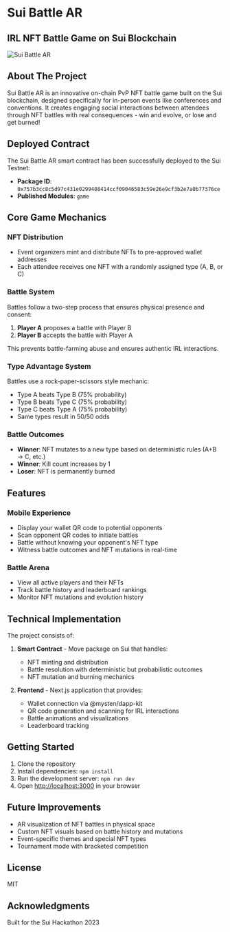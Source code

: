 # Sui Battle AR

## IRL NFT Battle Game on Sui Blockchain

![Sui Battle AR](https://img.shields.io/badge/Sui-Hackathon-blue)

## About The Project

Sui Battle AR is an innovative on-chain PvP NFT battle game built on the Sui blockchain, designed specifically for in-person events like conferences and conventions. It creates engaging social interactions between attendees through NFT battles with real consequences - win and evolve, or lose and get burned!

## Deployed Contract

The Sui Battle AR smart contract has been successfully deployed to the Sui Testnet:

- **Package ID**: `0x757b3cc8c5d97c431e0299408414ccf09046583c59e26e9cf3b2e7a0b77376ce`
- **Published Modules**: `game`

## Core Game Mechanics

### NFT Distribution
- Event organizers mint and distribute NFTs to pre-approved wallet addresses
- Each attendee receives one NFT with a randomly assigned type (A, B, or C)

### Battle System
Battles follow a two-step process that ensures physical presence and consent:
1. **Player A** proposes a battle with Player B
2. **Player B** accepts the battle with Player A

This prevents battle-farming abuse and ensures authentic IRL interactions.

### Type Advantage System
Battles use a rock-paper-scissors style mechanic:
- Type A beats Type B (75% probability)
- Type B beats Type C (75% probability)
- Type C beats Type A (75% probability)
- Same types result in 50/50 odds

### Battle Outcomes
- **Winner**: NFT mutates to a new type based on deterministic rules (A+B → C, etc.)
- **Winner**: Kill count increases by 1
- **Loser**: NFT is permanently burned

## Features

### Mobile Experience
- Display your wallet QR code to potential opponents
- Scan opponent QR codes to initiate battles
- Battle without knowing your opponent's NFT type
- Witness battle outcomes and NFT mutations in real-time

### Battle Arena
- View all active players and their NFTs
- Track battle history and leaderboard rankings
- Monitor NFT mutations and evolution history

## Technical Implementation

The project consists of:

1. **Smart Contract** - Move package on Sui that handles:
   - NFT minting and distribution
   - Battle resolution with deterministic but probabilistic outcomes
   - NFT mutation and burning mechanics

2. **Frontend** - Next.js application that provides:
   - Wallet connection via @mysten/dapp-kit
   - QR code generation and scanning for IRL interactions
   - Battle animations and visualizations
   - Leaderboard tracking

## Getting Started

1. Clone the repository
2. Install dependencies: `npm install`
3. Run the development server: `npm run dev`
4. Open [http://localhost:3000](http://localhost:3000) in your browser

## Future Improvements

- AR visualization of NFT battles in physical space
- Custom NFT visuals based on battle history and mutations
- Event-specific themes and special NFT types
- Tournament mode with bracketed competition

## License

MIT

## Acknowledgments

Built for the Sui Hackathon 2023
